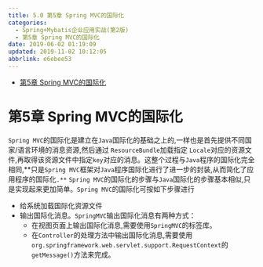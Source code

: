```yaml
---
title: 5.0 第5章 Spring MVC的国际化
categories: 
  - Spring+Mybatis企业应用实战(第2版)
  - 第5章 Spring MVC的国际化
date: 2019-06-02 01:19:09
updated: 2019-11-02 10:12:05
abbrlink: e6ebee53
---
```

<div id='my_toc'>

- [第5章 Spring MVC的国际化](/JavaReadingNotes/e6ebee53/#第5章-Spring-MVC的国际化)

</div>
<!--more-->
<script>if (navigator.platform.toLowerCase() == 'win32'){document.getElementById('my_toc').style.display = 'none';}</script>

<!--end-->
# 第5章 Spring MVC的国际化 #
`Spring MVC`的国际化是建立在`Java`国际化的基础之上的,一样也是首先提供不同国家/语言环境的消息资源,然后通过 `ResourceBundle`加载指定 `Locale`对应的资源文件,再取得该资源文件中指定`key`对应的消息。这整个过程与`Java`程序的国际化完全相同,**只是`Spring MVC`框架对`Java`程序国际化进行了进一步的封装,从而简化了应用程序的国际化`.**`
`Spring MVC`的国际化的步骤与`Java`国际化的步骤基本相似,只是实现起来更加简单。`Spring MVC`的国际化可按如下步骤进行
- 给系统加载国际化资源文件
- 输出国际化消息。`SpringMVC`输出国际化消息有两种方式：
    - 在视图页面上输出国际化消息,需要使用`SpringMVC`的标签库。
    - 在`Controller`的处理方法中输出国际化消息,需要使用`org.springframework.web.servlet.support.RequestContext`的`getMessage()`方法来完成。


